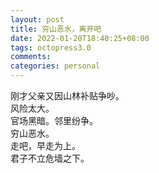 ```yaml
---
layout: post
title: 穷山恶水，离开吧
date: 2022-01-20T18:40:25+08:00
tags: octopress3.0
comments: 
categories: personal
---
```

刚才父亲又因山林补贴争吵。  
风险太大。  
官场黑暗。邻里纷争。  
穷山恶水。  
走吧，早走为上。  
君子不立危墙之下。  
